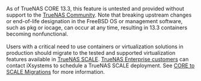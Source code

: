 &NewLine;

As of TrueNAS CORE 13.3, this feature is untested and provided without support to the [TrueNAS Community](https://forums.truenas.com/).
Note that breaking upstream changes or end-of-life designation in the FreeBSD OS or management software, such as pkg or iocage, can occur at any time, resulting in 13.3 containers becoming nonfunctional.
<br>
<br>
Users with a critical need to use containers or virtualization solutions in production should migrate to the tested and supported virtualization features available in [TrueNAS SCALE](https://www.truenas.com/download-truenas-scale/).
[TrueNAS Enterprise customers](https://www.truenas.com/truenas-enterprise/) can contact iXsystems to schedule a TrueNAS SCALE deployment.
See [CORE to SCALE Migrations](https://www.truenas.com/docs/scale/gettingstarted/migrate/) for more information.

